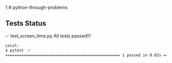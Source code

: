 1 # python-through-problems
## Tests Status

✅ test_screen_time.py All tests passed!!!

```bash
Local:
$ pytest -v
================================================== 1 passed in 0.02s ==================================================
```
